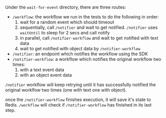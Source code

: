 Under the `wait-for-event` directory, there are three routes:
- `/workflow`: the workflow we run in the tests to do the following in order:
  1. wait for a random event which should timeout
  2. sequentially, call `/notifier` and wait to get notified. `/notifier` uses `waitUntil` to sleep for 2 secs and call notify
  3. in parallel, call `/notifier-workflow` and wait to get notified with text data
  4. wait to get notified with object data by `/notifier-workflow`
- `/notifier`: an endpoint which notifies the workflow using the SDK
- `/notifier-workflow`: a workflow which notifies the original workflow two times:
  1. with a text event data
  2. with an object event data

`/notifier` workflow will keep retrying until it has successfully notified the original worklfow two times (one with text one with object).

once the `/notifier-workflow` finishes execution, it will save it's state to Redis. `/workflow` will check if `/notifier-workflow` has finished in its last step.